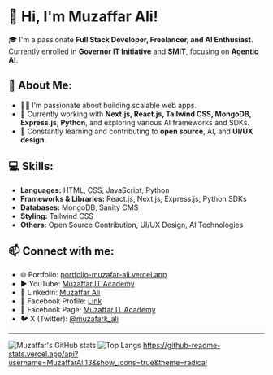 # 👋 Hi, I'm Muzaffar Ali!

🎓 I'm a passionate **Full Stack Developer, Freelancer, and AI Enthusiast**.  
Currently enrolled in **Governor IT Initiative** and **SMIT**, focusing on **Agentic AI**.

## 🚀 About Me:
- 👨‍💻 I’m passionate about building scalable web apps.
- 🔭 Currently working with **Next.js, React.js, Tailwind CSS, MongoDB, Express.js, Python**, and exploring various AI frameworks and SDKs.
- 🌱 Constantly learning and contributing to **open source**, AI, and **UI/UX design**.

## 💻 Skills:
- **Languages:** HTML, CSS, JavaScript, Python  
- **Frameworks & Libraries:** React.js, Next.js, Express.js, Python SDKs  
- **Databases:** MongoDB, Sanity CMS   
- **Styling:** Tailwind CSS  
- **Others:** Open Source Contribution, UI/UX Design, AI Technologies  

## 📫 Connect with me:
- 🌐 Portfolio: [portfolio-muzafar-ali.vercel.app](https://portfolio-muzafar-ali.vercel.app/)  
- ▶️ YouTube: [Muzaffar IT Academy](https://youtube.com/@muzaffaritacademy)  
- 🔗 LinkedIn: [Muzaffar Ali](https://www.linkedin.com/in/muzaffar-ali-0b3939315/)  
- 📘 Facebook Profile: [Link](https://www.facebook.com/profile.php?id=100093557110026)  
- 📘 Facebook Page: [Muzaffar IT Academy](https://www.facebook.com/profile.php?id=61568580359502)  
- 🐦 X (Twitter): [@muzafark_ali](https://x.com/muzafark_ali?t=D3m5eyVd-toFI-_0Y96_aA&s=09)  

---

![Muzaffar's GitHub stats](https://github-readme-stats.vercel.app/api?username=MuzaffarAli13&show_icons=true&theme=radical) 
![Top Langs](https://github-readme-stats.vercel.app/api/top-langs/?username=MuzaffarAli13&layout=compact&theme=radical)
https://github-readme-stats.vercel.app/api?username=MuzaffarAli13&show_icons=true&theme=radical
